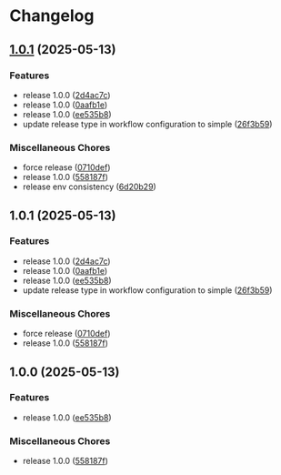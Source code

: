 # Changelog

## [1.0.1](https://github.com/ludovicweber87/env-consistency/compare/v1.0.1...v1.0.1) (2025-05-13)


### Features

* release 1.0.0 ([2d4ac7c](https://github.com/ludovicweber87/env-consistency/commit/2d4ac7c885d5595cc0d7aaa42775a19b79ed6570))
* release 1.0.0 ([0aafb1e](https://github.com/ludovicweber87/env-consistency/commit/0aafb1ecf9fdf389b7c8cbda2634071f16230798))
* release 1.0.0 ([ee535b8](https://github.com/ludovicweber87/env-consistency/commit/ee535b8418b5fdcc0f190b6bd1a030c2db892499))
* update release type in workflow configuration to simple ([26f3b59](https://github.com/ludovicweber87/env-consistency/commit/26f3b59fb9c07ee7f8f1c90d5cd255f90138a94e))


### Miscellaneous Chores

* force release ([0710def](https://github.com/ludovicweber87/env-consistency/commit/0710def7c19a3fad33c8feda9f0ef6da5c81c37f))
* release 1.0.0 ([558187f](https://github.com/ludovicweber87/env-consistency/commit/558187fec452ee1e98a6aa3255a0e86af36290c1))
* release env consistency ([6d20b29](https://github.com/ludovicweber87/env-consistency/commit/6d20b29d824087cd800e04e756268832d4a4ead1))

## 1.0.1 (2025-05-13)


### Features

* release 1.0.0 ([2d4ac7c](https://github.com/ludovicweber87/env-consistency/commit/2d4ac7c885d5595cc0d7aaa42775a19b79ed6570))
* release 1.0.0 ([0aafb1e](https://github.com/ludovicweber87/env-consistency/commit/0aafb1ecf9fdf389b7c8cbda2634071f16230798))
* release 1.0.0 ([ee535b8](https://github.com/ludovicweber87/env-consistency/commit/ee535b8418b5fdcc0f190b6bd1a030c2db892499))
* update release type in workflow configuration to simple ([26f3b59](https://github.com/ludovicweber87/env-consistency/commit/26f3b59fb9c07ee7f8f1c90d5cd255f90138a94e))


### Miscellaneous Chores

* force release ([0710def](https://github.com/ludovicweber87/env-consistency/commit/0710def7c19a3fad33c8feda9f0ef6da5c81c37f))
* release 1.0.0 ([558187f](https://github.com/ludovicweber87/env-consistency/commit/558187fec452ee1e98a6aa3255a0e86af36290c1))

## 1.0.0 (2025-05-13)


### Features

* release 1.0.0 ([ee535b8](https://github.com/ludovicweber87/env-consistency/commit/ee535b8418b5fdcc0f190b6bd1a030c2db892499))


### Miscellaneous Chores

* release 1.0.0 ([558187f](https://github.com/ludovicweber87/env-consistency/commit/558187fec452ee1e98a6aa3255a0e86af36290c1))
